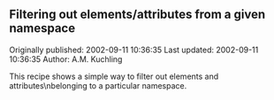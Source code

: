 ## Filtering out elements/attributes from a given namespace

Originally published: 2002-09-11 10:36:35
Last updated: 2002-09-11 10:36:35
Author: A.M. Kuchling

This recipe shows a simple way to filter out elements and attributes\nbelonging to a particular namespace.